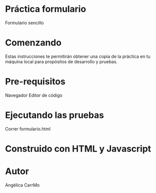 # Práctica formulario
Formulario sencillo

# Comenzando 
Estas instrucciones te permitirán obtener una copia de la práctica en tu máquina local para propósitos de desarrollo y pruebas.

# Pre-requisitos 
Navegador
Editor de código

# Ejecutando las pruebas
Correr formulario.html

# Construido con HTML y Javascript

# Autor
Angélica CarrMo 
